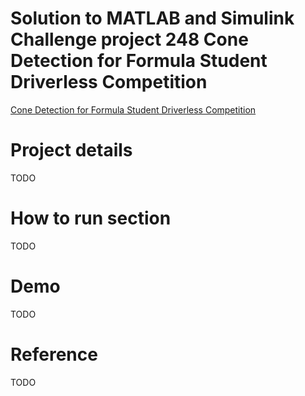 # Solution to MATLAB and Simulink Challenge project 248 Cone Detection for Formula Student Driverless Competition

[Cone Detection for Formula Student Driverless Competition](https://github.com/mathworks/MathWorks-Excellence-in-Innovation/blob/main/projects/Cone%20Detection%20for%20Formula%20Student%20Driverless%20Competition)


# Project details
TODO 

# How to run section
TODO 

# Demo
TODO
  
# Reference
TODO
